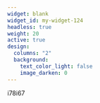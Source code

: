 ```yaml
---
widget: blank
widget_id: my-widget-124
headless: true
weight: 20
active: true
design:
  columns: "2"
  background:
    text_color_light: false
    image_darken: 0
---
```

i﻿78i67